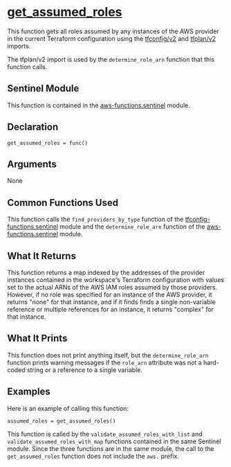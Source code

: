 # [get_assumed_roles](../aws-functions.sentinel#L80)
This function gets all roles assumed by any instances of the AWS provider in the current Terraform configuration using the [tfconfig/v2](https://www.terraform.io/docs/cloud/sentinel/import/tfconfig-v2.html) and [tfplan/v2](https://www.terraform.io/docs/cloud/sentinel/import/tfplan-v2.html) imports.

The tfplan/v2 import is used by the `determine_role_arn` function that this function calls.

## Sentinel Module
This function is contained in the [aws-functions.sentinel](../aws-functions.sentinel) module.

## Declaration
`get_assumed_roles = func()`

## Arguments
None

## Common Functions Used
This function calls the `find_providers_by_type` function of the [tfconfig-functions.sentinel](../../../common-functions/tfconfig-functions/tfconfig-functions.sentinel) module and the `determine_role_arn` function of the [aws-functions.sentinel](../aws-functions.sentinel) module.

## What It Returns
This function returns a map indexed by the addresses of the provider instances contained in the workspace's Terraform configuration with values set to the actual ARNs of the AWS IAM roles assumed by those providers. However, if no role was specified for an instance of the AWS provider, it returns "none" for that instance, and if it finds finds a single non-variable reference or multiple references for an instance, it returns "complex" for that instance.

## What It Prints
This function does not print anything itself, but the `determine_role_arn` function prints warning messages if the `role_arn` attribute was not a hard-coded string or a reference to a single variable.

## Examples
Here is an example of calling this function:
```
assumed_roles = get_assumed_roles()
```

This function is called by the `validate_assumed_roles_with_list` and `validate_assumed_roles_with_map` functions contained in the same Sentinel module. Since the three functions are in the same module, the call to the `get_assumed_roles` function does not include the `aws.` prefix.
